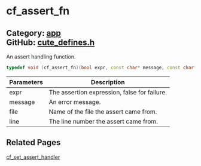 [//]: # (This file is automatically generated by Cute Framework's docs parser.)
[//]: # (Do not edit this file by hand!)
[//]: # (See: https://github.com/RandyGaul/cute_framework/blob/master/samples/docs_parser.cpp)
[](../header.md ':include')

# cf_assert_fn

Category: [app](/api_reference?id=app)  
GitHub: [cute_defines.h](https://github.com/RandyGaul/cute_framework/blob/master/include/cute_defines.h)  
---

An assert handling function.

```cpp
typedef void (cf_assert_fn)(bool expr, const char* message, const char* file, int line);
```

Parameters | Description
--- | ---
expr | The assertion expression, false for failure.
message | An error message.
file | Name of the file the assert came from.
line | The line number the assert came from.

## Related Pages

[cf_set_assert_handler](/app/cf_set_assert_handler.md)  
